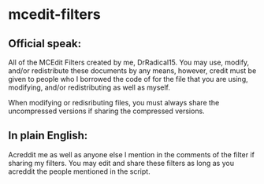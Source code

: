 mcedit-filters
==============

Official speak:
---------------

All of the MCEdit Filters created by me, DrRadical15. You may use, modify, and/or redistribute these documents by any means, however, credit must be given to people who I borrowed the code of for the file that you are using, modifying, and/or redistributing as well as myself.

When modifying or redisributing files, you must always share the uncompressed versions if sharing the compressed versions.

In plain English:
-----------------

Acreddit me as well as anyone else I mention in the comments of the filter if sharing my filters. You may edit and share these filters as long as you acreddit the people mentioned in the script.
